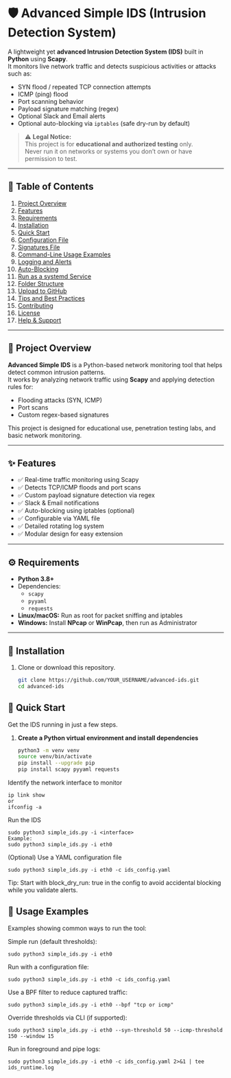 # 🛡️ Advanced Simple IDS (Intrusion Detection System)

A lightweight yet **advanced Intrusion Detection System (IDS)** built in **Python** using **Scapy**.  
It monitors live network traffic and detects suspicious activities or attacks such as:

- SYN flood / repeated TCP connection attempts  
- ICMP (ping) flood  
- Port scanning behavior  
- Payload signature matching (regex)  
- Optional Slack and Email alerts  
- Optional auto-blocking via `iptables` (safe dry-run by default)

> ⚠️ **Legal Notice:**  
> This project is for **educational and authorized testing** only.  
> Never run it on networks or systems you don’t own or have permission to test.

---

## 📖 Table of Contents

1. [Project Overview](#project-overview)  
2. [Features](#features)  
3. [Requirements](#requirements)  
4. [Installation](#installation)  
5. [Quick Start](#quick-start)  
6. [Configuration File](#configuration-file)  
7. [Signatures File](#signatures-file)  
8. [Command-Line Usage Examples](#command-line-usage-examples)  
9. [Logging and Alerts](#logging-and-alerts)  
10. [Auto-Blocking](#auto-blocking)  
11. [Run as a systemd Service](#run-as-a-systemd-service)  
12. [Folder Structure](#folder-structure)  
13. [Upload to GitHub](#upload-to-github)  
14. [Tips and Best Practices](#tips-and-best-practices)  
15. [Contributing](#contributing)  
16. [License](#license)  
17. [Help & Support](#help--support)

---

## 🧩 Project Overview

**Advanced Simple IDS** is a Python-based network monitoring tool that helps detect common intrusion patterns.  
It works by analyzing network traffic using **Scapy** and applying detection rules for:
- Flooding attacks (SYN, ICMP)
- Port scans
- Custom regex-based signatures

This project is designed for educational use, penetration testing labs, and basic network monitoring.

---

## ✨ Features

- ✅ Real-time traffic monitoring using Scapy  
- ✅ Detects TCP/ICMP floods and port scans  
- ✅ Custom payload signature detection via regex  
- ✅ Slack & Email notifications  
- ✅ Auto-blocking using iptables (optional)  
- ✅ Configurable via YAML file  
- ✅ Detailed rotating log system  
- ✅ Modular design for easy extension

---

## ⚙️ Requirements

- **Python 3.8+**
- Dependencies:
  - `scapy`
  - `pyyaml`
  - `requests`
- **Linux/macOS:** Run as root for packet sniffing and iptables  
- **Windows:** Install **NPcap** or **WinPcap**, then run as Administrator

---

## 💾 Installation

1. Clone or download this repository.
   ```bash
   git clone https://github.com/YOUR_USERNAME/advanced-ids.git
   cd advanced-ids
   
## 🚀 Quick Start

Get the IDS running in just a few steps.

1. **Create a Python virtual environment and install dependencies**
   ```bash
   python3 -m venv venv
   source venv/bin/activate
   pip install --upgrade pip
   pip install scapy pyyaml requests
Identify the network interface to monitor
```
ip link show
or
ifconfig -a
```

Run the IDS
```
sudo python3 simple_ids.py -i <interface>
Example:
sudo python3 simple_ids.py -i eth0
```

(Optional) Use a YAML configuration file
```
sudo python3 simple_ids.py -i eth0 -c ids_config.yaml
```

Tip: Start with block_dry_run: true in the config to avoid accidental blocking while you validate alerts.

🧰 Usage Examples
---

Examples showing common ways to run the tool:

Simple run (default thresholds):
```
sudo python3 simple_ids.py -i eth0
```

Run with a configuration file:
```
sudo python3 simple_ids.py -i eth0 -c ids_config.yaml
```

Use a BPF filter to reduce captured traffic:
```
sudo python3 simple_ids.py -i eth0 --bpf "tcp or icmp"
```


Override thresholds via CLI (if supported):
```
sudo python3 simple_ids.py -i eth0 --syn-threshold 50 --icmp-threshold 150 --window 15
```

Run in foreground and pipe logs:
```
sudo python3 simple_ids.py -i eth0 -c ids_config.yaml 2>&1 | tee ids_runtime.log
```

